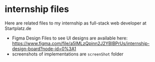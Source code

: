 # internship files
Here are related files to my internship as full-stack web developer at Startplatz.de

- Figma Design Files to see UI designs are available here: https://www.figma.com/file/a5lMLzQpinn2J2YBIBPrUs/internship-design-board?node-id=0%3A1
- screenshots of implementations are `screenShot` folder

